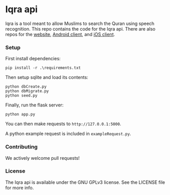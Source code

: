 # Iqra api

Iqra is a tool meant to allow Muslims to search the Quran using speech recognition. This repo contains the code for the Iqra api. There are also repos for the [website](https://github.com/Crescent-Labs/iqra-web), [Android client](https://github.com/Crescent-Labs/iqra-android), and [iOS client](https://github.com/Crescent-Labs/iqra-ios).

### Setup

First install dependencies:
```
pip install -r .\requirements.txt
```

Then setup sqlite and load its contents:
```
python dbCreate.py
python dbMigrate.py
python seed.py
```

Finally, run the flask server:
```
python app.py
```

You can then make requests to `http://127.0.0.1:5000`.

A python example request is included in `exampleRequest.py`.

### Contributing

We actively welcome pull requests!

### License

The Iqra api is available under the GNU GPLv3 license. See the LICENSE file for more info.
